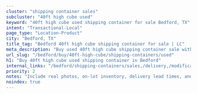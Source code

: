 ```yaml
---
cluster: "shipping container sales"
subcluster: "40ft high cube used"
keyword: "40ft high cube used shipping container for sale Bedford, TX"
intent: "Transactional-Local"
page_type: "Location-Product"
city: "Bedford, TX"
title_tag: "Bedford 40ft high cube shipping container for sale | LC"
meta_description: "Buy used 40ft high cube shipping container sale with local delivery in Bedford, TX. LC Container — local Since 2003. Request a fast quote today."
url_slug: "/bedford/buy/40ft-high-cube/shipping-containers/used"
h1: "Buy 40ft high cube used shipping container in Bedford"
internal_links: "/bedford/shipping-containers/sales,/delivery,/modifications"
priority: 2
notes: "Include real photos, on-lot inventory, delivery lead times, and financing info."
noindex: true
---
```


<!-- TODO: Add unique city/inventory copy, images, and internal links here. -->
